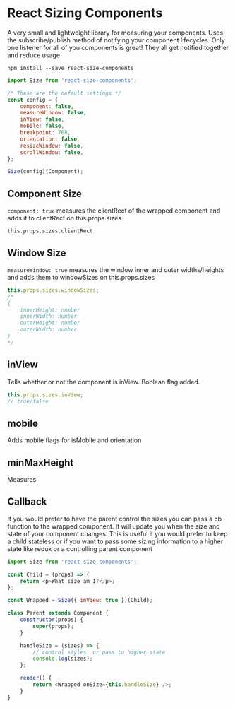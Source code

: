 # React Sizing Components

A very small and lightweight library for measuring your components. Uses the subscribe/publish method of notifying your component lifecycles. Only one listener for all of you components is great! They all get notified together and reduce usage.

`npm install --save react-size-components`

```js
import Size from 'react-size-components';

/* These are the default settings */
const config = {
    component: false,
    measureWindow: false,
    inView: false,
    mobile: false,
    breakpoint: 768,
    orientation: false,
    resizeWindow: false,
    scrollWindow: false,
};

Size(config)(Component);
```

## Component Size

`component: true` measures the clientRect of the wrapped component and adds it to clientRect on this.props.sizes.

`this.props.sizes.clientRect`

## Window Size

`measureWindow: true` measures the window inner and outer widths/heights and adds them to windowSizes on this.props.sizes

```js
this.props.sizes.windowSizes;
/*
{
    innerHeight: number
    innerWidth: number
    outerHeight: number
    outerWidth: number
}
*/
```

## inView

Tells whether or not the component is inView. Boolean flag added.

```js
this.props.sizes.inView;
// true/false
```

## mobile

Adds mobile flags for isMobile and orientation

## minMaxHeight

Measures

## Callback

If you would prefer to have the parent control the sizes you can pass a cb function to the wrapped component. It will update you when the size and state of your component changes. This is useful it you would prefer to keep a child stateless or if you want to pass some sizing information to a higher state like redux or a controlling parent component

```js
import Size from 'react-size-components';

const Child = (props) => {
    return <p>What size am I?</p>;
};

const Wrapped = Size({ inView: true })(Child);

class Parent extends Component {
    constructor(props) {
        super(props);
    }

    handleSize = (sizes) => {
        // control styles  or pass to higher state
        console.log(sizes);
    };

    render() {
        return <Wrapped onSize={this.handleSize} />;
    }
}
```
